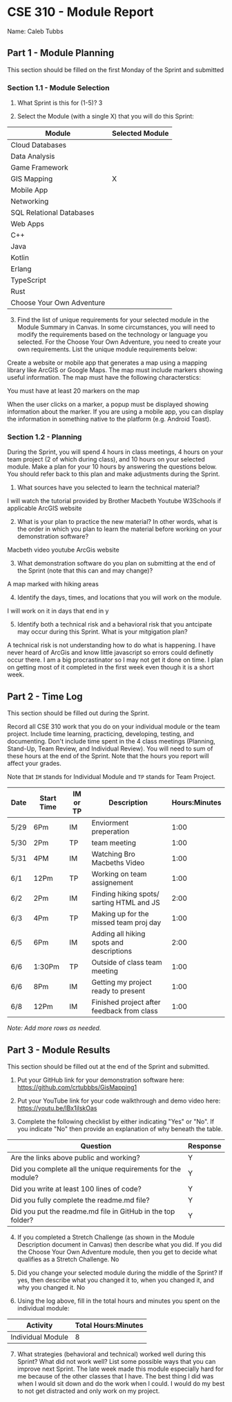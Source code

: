 # CSE 310 - Module Report

Name: Caleb Tubbs

## Part 1 - Module Planning

This section should be filled on the first Monday of the Sprint and submitted

### Section 1.1 - Module Selection

1. What Sprint is this for (1-5)?
3

2. Select the Module (with a single X) that you will do this Sprint:

|Module                   |Selected Module|
|-------------------------|---------------|
|Cloud Databases          |               |
|Data Analysis            |               |
|Game Framework           |               |
|GIS Mapping              |       X       |
|Mobile App               |               |
|Networking               |               |
|SQL Relational Databases |               |
|Web Apps                 |               |
|C++                      |               |
|Java                     |               |
|Kotlin                   |               |
|Erlang                   |               |
|TypeScript               |               |
|Rust                     |               |
|Choose Your Own Adventure|               |

3. Find the list of unique requirements for your selected module in the Module Summary in Canvas.  In some circumstances, you will need to modify the requirements based on the technology or language you selected.  For the Choose Your Own Adventure, you need to create your own requirements.  List the unique module requirements below: 

Create a website or mobile app that generates a map using a mapping library like ArcGIS or Google Maps. The map must include markers showing useful information. The map must have the following characterstics:

You must have at least 20 markers on the map

When the user clicks on a marker, a popup must be displayed showing information about the marker. If you are using a mobile app, you can display the information in something native to the platform (e.g. Android Toast).

### Section 1.2 - Planning

During the Sprint, you will spend 4 hours in class meetings, 4 hours on your team project (2 of which during class), and 10 hours on your selected module.  Make a plan for your 10 hours by answering the questions below.  You should refer back to this plan and make adjustments during the Sprint.

1. What sources have you selected to learn the technical material?

I will watch the tutorial provided by Brother Macbeth 
Youtube
W3Schools if applicable
ArcGIS website

2. What is your plan to practice the new material?  In other words, what is the order in which you plan to learn the material before working on your demonstration software?

Macbeth video
youtube
ArcGis website

3. What demonstration software do you plan on submitting at the end of the Sprint (note that this can and may change)?

A map marked with hiking areas

4. Identify the days, times, and locations that you will work on the module.

I will work on it in days that end in y

5. Identify both a technical risk and a behavioral risk that you antcipate may occur during this Sprint.  What is your mitgigation plan?

A technical risk is not understanding how to do what is happening. I have never heard of ArcGis and know little javascript so errors could definetly occur there. I am a big procrastinator so I may not get it done on time. I plan on getting most of it completed in the first week even though it is a short week.

## Part 2 - Time Log

This section should be filled out during the Sprint. 

Record all CSE 310 work that you do on your individual module or the team project.  Include time learning, practicing, developing, testing, and documenting.  Don't include time spent in the 4 class meetings (Planning, Stand-Up, Team Review, and Individual Review).  You will need to sum of these hours at the end of the Sprint. Note that the hours you report will affect your grades.

Note that `IM` stands for Individual Module and `TP` stands for Team Project.  

|Date      |Start Time|IM or TP|Description                                 |Hours:Minutes|
|----------|----------|--------|--------------------------------------------|-------------|
|   5/29   |  6Pm     | IM     | Enviorment preperation                     |  1:00       |
|   5/30   |  2Pm     | TP     | team meeting                               |  1:00       |
|   5/31   |  4PM     | IM     | Watching Bro Macbeths Video                |  1:00       |    
|   6/1    |  12Pm    | TP     | Working on team assignement                |  1:00       |               
|   6/2    |  2Pm     | IM     | Finding hiking spots/ sarting HTML and JS  |  2:00       |                          
|   6/3    |  4Pm     | TP     | Making up for the missed team proj day     |  1:00       |
|   6/5    |  6Pm     | IM     | Adding all hiking spots and descriptions   |  2:00       |
|   6/6    |  1:30Pm  | TP     | Outside of class team meeting              |  1:00       |
|   6/6    |  8Pm     | IM     | Getting my project ready to present        |  1:00       |
|   6/8    |  12Pm    | IM     | Finished project after feedback from class |  1:00       |

_Note: Add more rows as needed._


## Part 3 - Module Results

This section should be filled out at the end of the Sprint and submitted.

1. Put your GitHub link for your demonstration software here: https://github.com/crtubbbs/GisMapping1

2. Put your YouTube link for your code walkthrough and demo video here: https://youtu.be/lBx1jlskOas

3. Complete the following checklist by either indicating "Yes" or "No". If you indicate "No" then provide an explanation of why beneath the table.

|Question                                                    |Response|
|------------------------------------------------------------|--------|
|Are the links above public and working?                     |    Y    |
|Did you complete all the unique requirements for the module?|    Y    |
|Did you write at least 100 lines of code?                   |    Y    |
|Did you fully complete the readme.md file?                  |    Y    |
|Did you put the readme.md file in GitHub in the top folder? |    Y    |

4. If you completed a Stretch Challenge (as shown in the Module Description document in Canvas) then describe what you did.  If you did the Choose Your Own Adventure module, then you get to decide what qualifies as a Stretch Challenge.
No

5. Did you change your selected module during the middle of the Sprint?  If yes, then describe what you changed it to, when you changed it, and why you changed it.
No

6. Using the log above, fill in the total hours and minutes you spent on the individual module:

|Activity         |Total Hours:Minutes|
|-----------------|-------------------|
|Individual Module|        8          |

7. What strategies (behavioral and technical) worked well during this Sprint?  What did not work well?  List some possible ways that you can improve next Sprint.
The late week made this module especially hard for me because of the other classes that I have. The best thing I did was when I would sit down and do the work when I could. I would do my best to not get distracted and only work on my project.